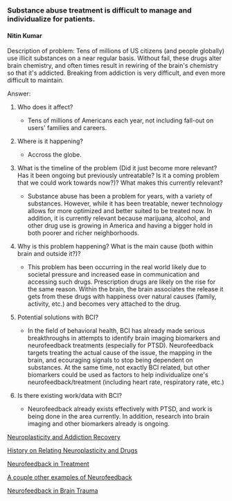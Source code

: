### Substance abuse treatment is difficult to manage and individualize for patients.
#### Nitin Kumar

Description of problem: Tens of millions of US citizens (and people globally) use illicit substances on a near regular basis. Without fail, these drugs alter brain chemistry, and often times result in rewiring of the brain's chemistry so that it's addicted. Breaking from addiction is very difficult, and even more difficult to maintain.

Answer:

1. Who does it affect?
    - Tens of millions of Americans each year, not including fall-out on users' families and careers.

2. Where is it happening?
    - Accross the globe.

3. What is the timeline of the problem (Did it just become more relevant? Has it been ongoing but previously untreatable? Is it a coming problem that we could work towards now?)? What makes this currently relevant?
    - Substance abuse has been a problem for years, with a variety of substances. However, while it has been treatable, newer technology allows for more optimized and better suited to be treated now. In addition, it is currently relevant because marijuana, alcohol, and other drug use is growing in America and having a bigger hold in both poorer and richer neighborhoods.

4. Why is this problem happening? What is the main cause (both within brain and outside it?)?
    - This problem has been occurring in the real world likely due to societal pressure and increased ease in communication and accessing such drugs. Prescription drugs are likely on the rise for the same reason. Within the brain, the brain associates the release it gets from these drugs with happiness over natural causes (family, activity, etc.) and becomes very attached to the drug.

5. Potential solutions with BCI?
    - In the field of behavioral health, BCI has already made serious breakthroughs in attempts to identify brain imaging biomarkers and neurofeedback treatments (especially for PTSD). Neurofeedback targets treating the actual cause of the issue, the mapping in the brain, and ecouraging signals to stop being dependent on substances. At the same time, not exactly BCI related, but other biomarkers could be used as factors to help individualize one's neurofeedback/treatment (including heart rate, respiratory rate, etc.)

6. Is there existing work/data with BCI?
    - Neurofeedback already exists effectively with PTSD, and work is being done in the area currently. In addition, research into brain imaging and other biomarkers already is ongoing.

[Neuroplasticity and Addiction Recovery](https://www.psychologytoday.com/blog/ending-addiction-good/201302/neuroplasticity-and-addiction-recovery)

[History on Relating Neuroplasticity and Drugs](http://www.ncbi.nlm.nih.gov/pmc/articles/PMC3878148/)

[Neurofeedback in Treatment](https://www.researchgate.net/profile/Fateme_Dehghani-Arani/publication/45718746_Effectiveness_of_neurofeedback_training_as_a_treatment_for_opioid-dependent_patients/links/53ff60370cf29dd7cb51f2ad.pdf)

[A couple other examples of Neurofeedback](http://www.parkerneurofeedback.com/research-on-substance-abuse/)

[Neurofeedback in Brain Trauma](http://www.addictionpro.com/article/neurofeedback-showing-promise-addressing-tbi)
